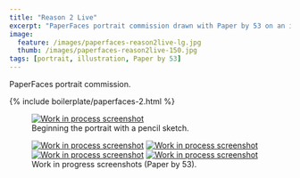 ```yaml
---
title: "Reason 2 Live"
excerpt: "PaperFaces portrait commission drawn with Paper by 53 on an iPad."
image: 
  feature: /images/paperfaces-reason2live-lg.jpg
  thumb: /images/paperfaces-reason2live-150.jpg
tags: [portrait, illustration, Paper by 53]
---
```


PaperFaces portrait commission.

{% include boilerplate/paperfaces-2.html %}

<figure>
	<a href="{{ site.url }}/images/paperfaces-reason2live-process-1-lg.jpg"><img src="{{ site.url }}/images/paperfaces-reason2live-process-1-750.jpg" alt="Work in process screenshot"></a>
	<figcaption>Beginning the portrait with a pencil sketch.</figcaption>
</figure>

<figure class="half">
	<a href="{{ site.url }}/images/paperfaces-reason2live-process-2-lg.jpg"><img src="{{ site.url }}/images/paperfaces-reason2live-process-2-600.jpg" alt="Work in process screenshot"></a>
	<a href="{{ site.url }}/images/paperfaces-reason2live-process-3-lg.jpg"><img src="{{ site.url }}/images/paperfaces-reason2live-process-3-600.jpg" alt="Work in process screenshot"></a>
	<a href="{{ site.url }}/images/paperfaces-reason2live-process-4-lg.jpg"><img src="{{ site.url }}/images/paperfaces-reason2live-process-4-600.jpg" alt="Work in process screenshot"></a>
	<a href="{{ site.url }}/images/paperfaces-reason2live-process-5-lg.jpg"><img src="{{ site.url }}/images/paperfaces-reason2live-process-5-600.jpg" alt="Work in process screenshot"></a>
	<figcaption>Work in progress screenshots (Paper by 53).</figcaption>
</figure>
